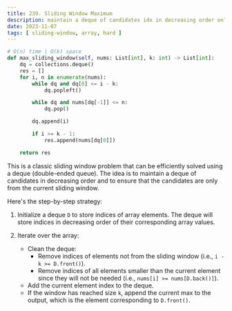 ```yaml
---
title: 239. Sliding Window Maximum
description: maintain a deque of candidates idx in decreasing order only from the current sliding window
date: 2023-11-07
tags: [ sliding-window, array, hard ] 
---
```


```python
# O(n) time | O(k) space
def max_sliding_window(self, nums: List[int], k: int) -> List[int]:
    dq = collections.deque()
    res = []
    for i, n in enumerate(nums):
        while dq and dq[0] <= i - k:
            dq.popleft()

        while dq and nums[dq[-1]] <= n:
            dq.pop()

        dq.append(i)

        if i >= k - 1:
            res.append(nums[dq[0]])

    return res
```

This is a classic sliding window problem that can be efficiently solved using a deque (double-ended queue). The idea is
to maintain a deque of candidates in decreasing order and to ensure that the candidates are only from the current
sliding window.

Here's the step-by-step strategy:

1) Initialize a deque `D` to store indices of array elements. The deque will store indices in decreasing order of their
   corresponding array values.

2) Iterate over the array:
    - Clean the deque:
        - Remove indices of elements not from the sliding window (i.e., `i - k >= D.front()`).
        - Remove indices of all elements smaller than the current element since they will not be needed (i.e.,
          `nums[i] >= nums[D.back()]`).
    - Add the current element index to the deque.
    - If the window has reached size `k`, append the current max to the output, which is the element corresponding to
      `D.front()`.
